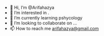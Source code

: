 - 👋 Hi, I’m @Arifahazya
- 👀 I’m interested in .
- 🌱 I’m currently learning pshycology
- 💞️ I’m looking to collaborate on ...
- 📫 How to reach me arifahazya@gmail.com

<!---
Arifahazya/Arifahazya is a ✨ special ✨ repository because its `README.md` (this file) appears on your GitHub profile.
You can click the Preview link to take a look at your changes.
--->
